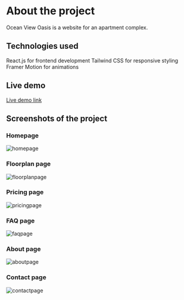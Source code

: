 # About the project

Ocean View Oasis is a website for an apartment complex.

## Technologies used

React.js for frontend development
Tailwind CSS for responsive styling
Framer Motion for animations

## Live demo

[Live demo link](https://master--ocean-view-oasis.netlify.app/)

## Screenshots of the project

### Homepage

![homepage](./public/images/homepage_snap.jpeg)

### Floorplan page

![floorplanpage](./public/images/floorplanpage_snap.jpeg)

### Pricing page

![pricingpage](./public/images/pricingpage_snap.jpeg)

### FAQ page

![faqpage](./public/images/faqpage_snap.jpeg)

### About page

![aboutpage](./public/images/aboutpage_snap.jpeg)

### Contact page

![contactpage](./public/images/contactpage_snap.jpeg)

